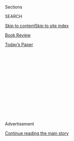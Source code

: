 <div id="app">

<div>

<div>

<div>

<div class="NYTAppHideMasthead css-1q2w90k e1suatyy0">

<div class="section css-ui9rw0 e1suatyy2">

<div class="css-eph4ug er09x8g0">

<div class="css-6n7j50">

</div>

<span class="css-1dv1kvn">Sections</span>

<div class="css-10488qs">

<span class="css-1dv1kvn">SEARCH</span>

</div>

[Skip to content](#site-content)[Skip to site index](#site-index)

</div>

<div id="masthead-section-label" class="css-1wr3we4 eaxe0e00">

[Book
Review](https://www.nytimes.com/section/books/review)

</div>

<div class="css-10698na e1huz5gh0">

</div>

</div>

<div id="masthead-bar-one" class="section hasLinks css-15hmgas e1csuq9d3">

<div class="css-uqyvli e1csuq9d0">

</div>

<div class="css-1uqjmks e1csuq9d1">

</div>

<div class="css-9e9ivx">

[](https://myaccount.nytimes.com/auth/login?response_type=cookie&client_id=vi)

</div>

<div class="css-1bvtpon e1csuq9d2">

[Today’s
Paper](https://www.nytimes.com/section/todayspaper)

</div>

</div>

</div>

</div>

<div data-aria-hidden="false">

<div id="site-content" data-role="main">

<div>

<div class="css-1aor85t" style="opacity:0.000000001;z-index:-1;visibility:hidden">

<div class="css-1hqnpie">

<div class="css-epjblv">

<span class="css-17xtcya">[Book
Review](/section/books/review)</span><span class="css-x15j1o">|</span><span class="css-fwqvlz">The
Reporter Who Told the World About the
Bomb</span>

</div>

<div class="css-k008qs">

<div class="css-1iwv8en">

<span class="css-18z7m18"></span>

<div>

</div>

</div>

<span class="css-1n6z4y">https://nyti.ms/2DaW6Ce</span>

<div class="css-1705lsu">

<div class="css-4xjgmj">

<div class="css-4skfbu" data-role="toolbar" data-aria-label="Social Media Share buttons, Save button, and Comments Panel with current comment count" data-testid="share-tools">

  - 
  - 
  - 
  - 
    
    <div class="css-6n7j50">
    
    </div>

  - 

</div>

</div>

</div>

</div>

</div>

</div>

<div id="NYT_TOP_BANNER_REGION" class="css-13pd83m">

</div>

<div id="top-wrapper" class="css-1sy8kpn">

<div id="top-slug" class="css-l9onyx">

Advertisement

</div>

[Continue reading the main
story](#after-top)

<div class="ad top-wrapper" style="text-align:center;height:100%;display:block;min-height:250px">

<div id="top" class="place-ad" data-position="top" data-size-key="top">

</div>

</div>

<div id="after-top">

</div>

</div>

<div id="sponsor-wrapper" class="css-1hyfx7x">

<div id="sponsor-slug" class="css-19vbshk">

Supported by

</div>

[Continue reading the main
story](#after-sponsor)

<div id="sponsor" class="ad sponsor-wrapper" style="text-align:center;height:100%;display:block">

</div>

<div id="after-sponsor">

</div>

</div>

nonfiction

<div class="css-1vkm6nb ehdk2mb0">

# The Reporter Who Told the World About the Bomb

</div>

<div class="css-79elbk" data-testid="photoviewer-wrapper">

<div class="css-z3e15g" data-testid="photoviewer-wrapper-hidden">

</div>

<div class="css-1a48zt4 ehw59r15" data-testid="photoviewer-children">

![<span class="css-16f3y1r e13ogyst0" data-aria-hidden="true">A
journalist stands on the former site of a movie theater in Hiroshima,
Japan, in September 1945, one month after the United States dropped an
atomic bomb on the
city.</span><span class="css-cnj6d5 e1z0qqy90" itemprop="copyrightHolder"><span class="css-1ly73wi e1tej78p0">Credit...</span><span><span>Pool
photo by Stanley
Troutman</span></span></span>](https://static01.nyt.com/images/2020/08/04/books/review/04Langewiesche1/merlin_146255937_1fd6a1ce-d2ea-4b50-b28e-c47530cecc2d-articleLarge.jpg?quality=75&auto=webp&disable=upscale)

</div>

</div>

<div class="css-170u9t6">

<div class="css-u7fh8e">

<div class="css-79elbk">

Buy Book<span data-aria-hidden="true">
    ▾</span>

  - [Amazon](https://www.amazon.com/gp/search?index=books&tag=NYTBSREV-20&field-keywords=Fallout%3A+The+Hiroshima+Cover-Up+and+the+Reporter+Who+Revealed+It+to+the+World+Lesley+M.M.+Blume)
  - [Apple
    Books](https://du-gae-books-dot-nyt-du-prd.appspot.com/buy?title=Fallout%3A+The+Hiroshima+Cover-Up+and+the+Reporter+Who+Revealed+It+to+the+World&author=Lesley+M.M.+Blume)
  - [Barnes and
    Noble](https://www.anrdoezrs.net/click-7990613-11819508?url=https%3A%2F%2Fwww.barnesandnoble.com%2Fw%2F%3Fean%3D9781982128531)
  - [Books-A-Million](https://www.anrdoezrs.net/click-7990613-35140?url=https%3A%2F%2Fwww.booksamillion.com%2Fp%2FFallout%253A%2BThe%2BHiroshima%2BCover-Up%2Band%2Bthe%2BReporter%2BWho%2BRevealed%2BIt%2Bto%2Bthe%2BWorld%2FLesley%2BM.M.%2BBlume%2F9781982128531)
  - [Bookshop](https://bookshop.org/a/3546/9781982128531)
  - [Indiebound](https://www.indiebound.org/book/9781982128531?aff=NYT)

</div>

When you purchase an independently reviewed book through our site, we
earn an affiliate commission.

</div>

</div>

<div class="css-xt80pu e12qa4dv0">

<div class="css-18e8msd">

<div class="css-vp77d3 epjyd6m0">

<div class="css-1baulvz">

By <span class="css-1baulvz last-byline" itemprop="name">William
Langewiesche</span>

</div>

</div>

  - Aug. 4, 2020, <span class="css-epvm6">5:00 a.m.
    ET</span>

  - 
    
    <div class="css-4xjgmj">
    
    <div class="css-d8bdto" data-role="toolbar" data-aria-label="Social Media Share buttons, Save button, and Comments Panel with current comment count" data-testid="share-tools">
    
      - 
      - 
      - 
      - 
        
        <div class="css-6n7j50">
        
        </div>
    
      - 
    
    </div>
    
    </div>

</div>

</div>

<div class="section meteredContent css-1r7ky0e" name="articleBody" itemprop="articleBody">

<div class="css-1fanzo5 StoryBodyCompanionColumn">

<div class="css-53u6y8">

**FALLOUT**  
**The Hiroshima Cover-Up and the Reporter Who Revealed It** **to the
World**  
By Lesley M. M. Blume

Seventy-five years ago, on the bright clear morning of Aug. 6, 1945, the
United States dropped an atomic bomb on Hiroshima, immediately killing
70,000 people, and so grievously crushing, burning and irradiating
another 50,000 that they too soon died. The numbers are necessarily
approximate, but even from within the deadliest conflict in history,
such devastation from a single, airdropped device raised the stakes of
war from conquest into the realm of human annihilation.

For a moment the Japanese had no idea what had hit them. But President
Harry S. Truman soon provided an explanation. Returning from the Potsdam
Conference, and broadcasting mid-Atlantic from the U.S.S. Augusta, a
battle-weary cruiser, he said: “Sixteen hours ago an American airplane
dropped one bomb on Hiroshima, an important Japanese army base. That
bomb had more power than 20,000 tons of TNT. … It is an atomic bomb. It
is a harnessing of the basic power of the universe. The force from which
the sun draws its power has been loosed against those who brought war to
the Far East.”

Three days after Hiroshima the United States dropped additional evidence
on Nagasaki, and Japan surrendered. Afterward, as part of a clampdown on
information — an extension of routine wartime censorship — little
mention of realities on the ground was allowed by American authorities
beyond the obvious fact that with one bomb each, two cities had been
smashed. And so what? In the United States the hatred for the Japanese
far exceeded that of the hatred for the Germans; racism aside, the
Japanese had dared to bomb Americans on American territory. Days after
the bombings a Gallup poll found that 85 percent of Americans approved
of the attacks, and another survey, made after the war, indicated that
23 percent wished that more such weapons had been dropped before the
Japanese surrender.

</div>

</div>

<div class="css-79elbk" data-testid="photoviewer-wrapper">

<div class="css-z3e15g" data-testid="photoviewer-wrapper-hidden">

</div>

<div class="css-1a48zt4 ehw59r15" data-testid="photoviewer-children">

![<span class="css-16f3y1r e13ogyst0" data-aria-hidden="true">Smoke from
the bombing of Hiroshima, as seen from a height of more than 20,000 feet
on Aug. 5,
1945.</span><span class="css-cnj6d5 e1z0qqy90" itemprop="copyrightHolder"><span class="css-1ly73wi e1tej78p0">Credit...</span><span>U.S.
Air
Force</span></span>](https://static01.nyt.com/images/2020/08/04/books/review/04Langewiesche2/04Langewiesche2-articleLarge.jpg?quality=75&auto=webp&disable=upscale)

</div>

</div>

<div class="css-1fanzo5 StoryBodyCompanionColumn">

<div class="css-53u6y8">

Among those harboring no love for the enemy was a reporter named John
Hersey, who had covered the war in Europe and the Pacific, and had
described the Japanese as “stunted physically” and as “a swarm of
intelligent little animals.” Hersey was over 6 feet tall, lanky,
handsome, a graduate of Hotchkiss and Yale, and a modest, retiring man.
He lived in New York, and was a rising star in the city’s publishing
circles. When the war ended he was 31, had recently returned from a
posting in Moscow and had just won a Pulitzer Prize for “A Bell for
Adano,” a war novel set in Sicily. Preferring fiction over straight
reporting, he spent much of his subsequent life writing novels.

</div>

</div>

<div class="css-1fanzo5 StoryBodyCompanionColumn">

<div class="css-53u6y8">

But first there was this matter of the atomic bombs. Hersey despaired
when he heard Truman’s Hiroshima announcement on the radio: He
understood the ominous implications for humanity. At the same time, he
felt relieved. The bombing, he guessed, would end the war; one such hit
would prove to be plenty. He was outraged therefore when three days
later the United States nuked Nagasaki; he called that second bombing a
criminal action.

For weeks afterward little was known about the consequences in Hiroshima
and Nagasaki beyond reports of impressive physical devastation. When
word of widespread radiation sickness began to circulate in occupied
Japan and the first Western press reports slipped by the censors, the
accounts were categorically denied. In late August 1945, The New York
Times ran a United Press dispatch from Hiroshima, but only after
deleting nearly all references to radiation poisoning; as published, the
article asserted that victims were succumbing solely to the sort of
injuries that one would expect from a conventional bombing. An
accompanying editorial note stated, “United States scientists say the
atomic bomb will not have any lingering aftereffects in the devastated
area.”

Less than two months earlier, a group of United States scientists had
worried that the world’s first nuclear explosion, the ultrasecret
Trinity test in New Mexico, might ignite the atmosphere. That did not
happen. Yet in a narrow sense, the scientists were right about lingering
effects at the blast site: Surprisingly soon after the bombings, the
residual radiation in Hiroshima and Nagasaki dropped to levels that
allowed the cities to begin to
recover.

</div>

</div>

<div class="css-79elbk" data-testid="photoviewer-wrapper">

<div class="css-z3e15g" data-testid="photoviewer-wrapper-hidden">

</div>

<div class="css-1a48zt4 ehw59r15" data-testid="photoviewer-children">

<div class="css-1xdhyk6 erfvjey0">

<span class="css-1ly73wi e1tej78p0">Image</span>

<div class="css-zjzyr8">

<div data-testid="lazyimage-container" style="height:509.1111111111111px">

</div>

</div>

</div>

<span class="css-16f3y1r e13ogyst0" data-aria-hidden="true">John Hersey,
on assignment in China, circa 1946. After the United States dropped the
atomic bombs, Hersey wrote that if civilization was to mean anything,
people had to acknowledge the humanity of their
enemies.</span><span class="css-cnj6d5 e1z0qqy90" itemprop="copyrightHolder"><span class="css-1ly73wi e1tej78p0">Credit...</span><span>Dmitri
Kessel/The LIFE Picture Collection, via Getty Images</span></span>

</div>

</div>

<div class="css-1fanzo5 StoryBodyCompanionColumn">

<div class="css-53u6y8">

But that was only half the radiation story. The other half consisted of
tens of thousands of people who had absorbed dangerous doses on the
mornings of the bombings and were now sickening and in some cases dying.
The U.S. Army officer who had directed the atomic bomb program, Lt. Gen.
Leslie Groves, dismissed reports of dangerous radiation as propaganda.
“I think our best answer to anyone who doubts this is that we did not
start the war, and if they don’t like the way we ended it, to remember
who started it.” This was obviously a non sequitur. By the fall of 1945
accounts of radiation sickness had become indisputable even by Groves.
Called to testify before a Senate committee on atomic energy, he
resorted to claiming that radiation poisoning “is a very pleasant way to
die.”

Hatred blinds people. Hatred makes people stupid. John Hersey was
different. He was a New England sophisticate who had attended his
exalted schools on scholarships, and now stood as evidence that if
imbued with discipline and a deep education in the humanities,
patricians can be molded as well as bred. He was physically brave. As a
war correspondent he had willingly exposed himself to great danger. The
Army formally commended him for having rescued a wounded G.I. on
Guadalcanal. Characteristically, he explained that helping the man to
safety was the best way he knew to remove himself from the fight. No one
believed it. War correspondents move forward into fights. Hersey moved
forward a lot. But he was not a Hollywood tough guy. He was quiet,
self-effacing and empathetic. Throughout his experience with battle, and
despite the slurs he had written about the Japanese, he distinguished
between the idea of a hated enemy — the Japanese as a swarm — and the
reality of whatever individual was currently bringing him under fire.
“Was he from Hakone, perhaps Hokkaido? What food was in his knapsack?
What private hopes had his conscription snatched from him?”

After the United States dropped the atomic bombs, Hersey wrote that if
civilization was to mean anything, people had to acknowledge the
humanity of their enemies. As the months passed he realized that this
was the element still lacking in descriptions of the devastation. It was
a failing of journalism, and an opportunity for him. With the backing of
The New Yorker — specifically of the magazine’s founder and editor,
Harold Ross, and his colleague William Shawn — he flew in early 1946 to
China, and from there found his way into Japan, where he managed to
obtain permission to visit Hiroshima. He was there for two weeks before
returning to New York to escape the censors and beginning to write. The
result was an austere, 30,000-word reportorial masterpiece that
described the experiences of six survivors of the atomic attack. That
August, The New Yorker devoted an entire issue to it. It made a huge
sensation. Knopf then published the story in book form as “Hiroshima.”
It was translated into many languages. Millions of copies were sold
worldwide.

Today it exists as something of an artifact, a stunning work that
nonetheless has lost the power to engage largely because the stories it
contains have permeated our consciousness of nuclear war. Few people
read the original source anymore. That is unfortunate, but now — 74
years after the book’s publication, and 27 years after Hersey’s death —
help has arrived in the form of a tightly focused new book, “Fallout,”
that unpacks the full story of the making of “Hiroshima.” The author is
Lesley M. M. Blume, a tireless researcher and beautiful writer, who
moves through her narrative with seeming effortlessness — a trick that
belies the skill and hard labor required to produce such prose. Her
previous nonfiction book, “Everybody Behaves Badly,” was a purely
literary work about the background of Hemingway’s first novel, “The Sun
Also Rises”; though Blume’s attributes as a writer were fully apparent,
the book suffered from requiring readers to care about Hemingway and his
narcissistic
excesses.

</div>

</div>

<div class="css-79elbk" data-testid="photoviewer-wrapper">

<div class="css-z3e15g" data-testid="photoviewer-wrapper-hidden">

</div>

<div class="css-1a48zt4 ehw59r15" data-testid="photoviewer-children">

<div class="css-1xdhyk6 erfvjey0">

<span class="css-1ly73wi e1tej78p0">Image</span>

<div class="css-zjzyr8">

<div data-testid="lazyimage-container" style="height:328.0222222222222px">

</div>

</div>

</div>

<span class="css-16f3y1r e13ogyst0" data-aria-hidden="true">Lt. Gen.
Leslie Groves, who directed the United States’ atomic bomb program, in
1945. He told a Senate committee that radiation poisoning was “a very
pleasant way to
die.”</span><span class="css-cnj6d5 e1z0qqy90" itemprop="copyrightHolder"><span class="css-1ly73wi e1tej78p0">Credit...</span><span>Associated
Press</span></span>

</div>

</div>

<div class="css-1fanzo5 StoryBodyCompanionColumn">

<div class="css-53u6y8">

Such burdens are absent from “Fallout.” The subject of nuclear war is
too important not to fascinate, and though we have avoided it for 75
years, the possibility now looms closer than before. “Fallout” is a
warning without being a polemic. In the introduction Blume writes:
“Recently, climate change has been dominating headlines and
conversations as *the* existential threat to human survival; yet nuclear
weapons continue to pose the other great existential threat — and that
threat is accelerating. Climate change promises to rework the world
violently yet gradually. Nuclear war could spell instantaneous global
destruction, with little or no advance warning.”

Blume reminds us that Hersey’s work still best describes what that would
look like on an intimate level; like his original reporting, “Fallout”
is a book of serious intent that is nonetheless pleasant to read. There
are knowable reasons for this, including Blume’s flawless paragraphs;
her clear narrative structure; her compelling stories, subplots and
insights; her descriptions of two great magazine editors establishing
the standards of integrity that continue at The New Yorker and other
high-end magazines today; the oddball characters like General Groves who
keep popping up; and most of all, the attractive qualities of her
protagonist, John Hersey. In a world sick with selfies, Hersey’s
asceticism still stands out.

</div>

</div>

<div class="css-1fanzo5 StoryBodyCompanionColumn">

<div class="css-53u6y8">

“Fallout” does suffer from two flaws. The first is the claim that the
United States mounted an important cover-up to hide the realities of
radiation sickness from public knowledge. Blume’s publisher chose to
hype this claim in the subtitle — a mistake — and then, in a letter
accompanying the advance proof, went so far as to describe the cover-up
as the biggest of the century and a “cloak and dagger tale.” It must be
embarrassing for Blume. It’s obvious to anyone who has been around the
U.S. Army that whatever ineffective obfuscation occurred during the
months following the atomic bombings resulted from the same old stuff —
a mixture of authentic ignorance, reflexive secrecy and incompetent
military spin. The book’s second flaw is the unnecessary claim that
Hersey’s work altered the course of history, changed attitudes toward
the arms race, and has helped the world avoid nuclear war ever since.
This is just silly, though there are indications that Hersey himself may
have believed some of it in his old age. If so, given his contributions
to humanity he may be excused. But what altered the course of history
was the acquisition of nuclear weapons by countries other than the
United States — particularly the Soviet Union in 1948 — and the
certainty of retaliation should ever a nuclear weapon be used again.
Were it not for that threat it seems likely that the United States would
have struck again against other foes — North Korea, Russia, China, North
Vietnam, Cuba, somewhere in the Middle East? — despite the suffering
described so powerfully in Hersey’s “Hiroshima.”

But against the scale of the subject these are quibbles, and do not
detract from the excellence of Blume’s work. She ends the book with an
exhortation that connects with our time: “The greatest tragedy of the
21st century may be that we have learned so little from the greatest
tragedies of the 20th century. Apparently catastrophe lessons need to be
experienced firsthand by each generation. So, here are some refreshers:
Nuclear conflict may mean the end of life on this planet. Mass
dehumanization can lead to genocide. The death of an independent press
can lead to tyranny and render a population helpless to protect itself
against a government that disdains law and conscience.” She continues in
a similar vein, finishing with the optimistic assertion that the
opportunity to learn from history’s tragedies has not yet passed. To
which an appreciative reader can only think: We’ll see.

</div>

</div>

</div>

<div>

</div>

<div>

</div>

<div>

</div>

<div>

<div id="bottom-wrapper" class="css-1ede5it">

<div id="bottom-slug" class="css-l9onyx">

Advertisement

</div>

[Continue reading the main
story](#after-bottom)

<div id="bottom" class="ad bottom-wrapper" style="text-align:center;height:100%;display:block;min-height:90px">

</div>

<div id="after-bottom">

</div>

</div>

</div>

</div>

</div>

## Site Index

<div>

</div>

## Site Information Navigation

  - [© <span>2020</span> <span>The New York Times
    Company</span>](https://help.nytimes.com/hc/en-us/articles/115014792127-Copyright-notice)

<!-- end list -->

  - [NYTCo](https://www.nytco.com/)
  - [Contact
    Us](https://help.nytimes.com/hc/en-us/articles/115015385887-Contact-Us)
  - [Work with us](https://www.nytco.com/careers/)
  - [Advertise](https://nytmediakit.com/)
  - [T Brand Studio](http://www.tbrandstudio.com/)
  - [Your Ad
    Choices](https://www.nytimes.com/privacy/cookie-policy#how-do-i-manage-trackers)
  - [Privacy](https://www.nytimes.com/privacy)
  - [Terms of
    Service](https://help.nytimes.com/hc/en-us/articles/115014893428-Terms-of-service)
  - [Terms of
    Sale](https://help.nytimes.com/hc/en-us/articles/115014893968-Terms-of-sale)
  - [Site
    Map](https://spiderbites.nytimes.com)
  - [Help](https://help.nytimes.com/hc/en-us)
  - [Subscriptions](https://www.nytimes.com/subscription?campaignId=37WXW)

</div>

</div>

</div>

</div>
